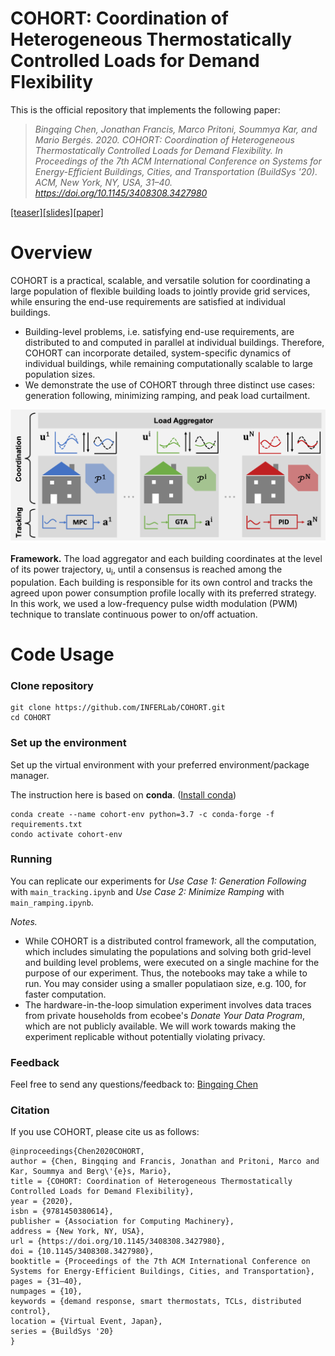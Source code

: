 # COHORT: Coordination of Heterogeneous Thermostatically Controlled Loads for Demand Flexibility

This is the official repository that implements the following paper:

> *Bingqing Chen, Jonathan Francis, Marco Pritoni, Soummya Kar, and Mario Bergés. 2020. COHORT: Coordination of Heterogeneous Thermostatically Controlled Loads for Demand Flexibility. In Proceedings of the 7th ACM International Conference on Systems for Energy-Efficient Buildings, Cities, and Transportation (BuildSys '20). ACM, New York, NY, USA, 31–40. https://doi.org/10.1145/3408308.3427980*

[[teaser]](docs/Cohort_in_30s.pdf)[[slides]](docs/slides.pdf)[[paper]](https://dl.acm.org/doi/10.1145/3408308.3427980) 

# Overview
COHORT is a practical, scalable, and versatile solution for coordinating a large population of flexible building loads to jointly provide grid services, while ensuring the end-use requirements are satisfied at individual buildings. 
- Building-level problems, i.e. satisfying end-use requirements, are distributed to and computed in parallel at individual buildings. Therefore, COHORT can incorporate detailed, system-specific dynamics of individual buildings, while remaining computationally scalable to large population sizes.
- We demonstrate the use of COHORT through three distinct use cases: generation following, minimizing ramping, and peak load curtailment. 

<img src="docs/figs/framework.png" data-canonical-src="docs/figs/framework.png" width="600" />

**Framework.** The load aggregator and each building coordinates at the level of its power trajectory, u<sub>i</sub>, until a consensus is reached among the population. Each building is responsible for its own control and tracks the agreed upon power consumption profile locally with its preferred strategy. In this work, we used a low-frequency pulse width modulation (PWM) technique to translate continuous power to on/off actuation. 

<!--
<img src="docs/figs/coordination.png" data-canonical-src="docs/figs/coordination.png" width="600" />

**Coordination.** The u-update step is distributed to and computed in parallel at each TCL as a projection operation. The load aggregator calculates u¯, and then updates v¯ and w¯. Finally, the load aggregator broadcasts the u¯, v¯, and w¯ to the population. This procedure repeats until convergence.
-->

# Code Usage
### Clone repository
```
git clone https://github.com/INFERLab/COHORT.git
cd COHORT
```

### Set up the environment 
Set up the virtual environment with your preferred environment/package manager.

The instruction here is based on **conda**. ([Install conda](https://docs.anaconda.com/anaconda/install/))
```
conda create --name cohort-env python=3.7 -c conda-forge -f requirements.txt
condo activate cohort-env
```

<!-- 
Visit Anaconda official for the most recent conda installer for your system (https://www.anaconda.com/products/individual). Follow the installation instructions to install Anaconda on your system (https://docs.anaconda.com/anaconda/install/). 

Example linux instructions for the 2020.07 build:

```
cd
wget https://repo.anaconda.com/archive/Anaconda3-2020.07-Linux-x86_64.sh
bash /path/to/Anaconda3-2020.07-Linux-x86_64.sh
```
-->


### Running
You can replicate our experiments for *Use Case 1: Generation Following* with `main_tracking.ipynb` and *Use Case 2: Minimize Ramping* with `main_ramping.ipynb`.

*Notes.*
- While COHORT is a distributed control framework, all the computation, which includes simulating the populations and solving both grid-level and building level problems, were executed on a single machine for the purpose of our experiment. Thus, the notebooks may take a while to run. You may consider using a smaller populatiaon size, e.g. 100, for faster computation.
- The hardware-in-the-loop simulation experiment involves data traces from private households from ecobee's *Donate Your Data Program*, which are not publicly available. We will work towards making the experiment replicable without potentially violating privacy. 

### Feedback

Feel free to send any questions/feedback to: [Bingqing Chen](mailto:bingqinc@andrew.cmu.edu)

### Citation

If you use COHORT, please cite us as follows:

```
@inproceedings{Chen2020COHORT,
author = {Chen, Bingqing and Francis, Jonathan and Pritoni, Marco and Kar, Soummya and Berg\'{e}s, Mario},
title = {COHORT: Coordination of Heterogeneous Thermostatically Controlled Loads for Demand Flexibility},
year = {2020},
isbn = {9781450380614},
publisher = {Association for Computing Machinery},
address = {New York, NY, USA},
url = {https://doi.org/10.1145/3408308.3427980},
doi = {10.1145/3408308.3427980},
booktitle = {Proceedings of the 7th ACM International Conference on Systems for Energy-Efficient Buildings, Cities, and Transportation},
pages = {31–40},
numpages = {10},
keywords = {demand response, smart thermostats, TCLs, distributed control},
location = {Virtual Event, Japan},
series = {BuildSys '20}
}
```
